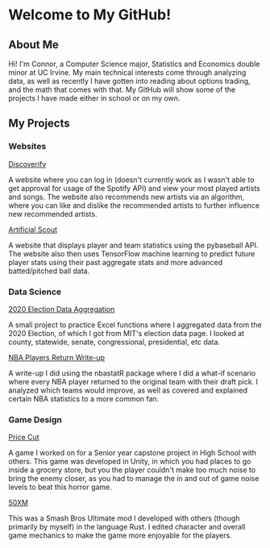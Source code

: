 # Welcome to My GitHub!

## About Me

Hi!  I'm Connor, a Computer Science major, Statistics and Economics double minor at UC Irvine.  My main technical interests come through analyzing data, as well as recently I have gotten into reading about options trading, and the math that comes with that.  My GitHub will show some of the projects I have made either in school or on my own.

## My Projects

### Websites

[Discoverify](https://github.com/Haxor48/discoverify)

A website where you can log in (doesn't currently work as I wasn't able to get approval for usage of the Spotify API) and view your most played artists and songs.  The website also recommends new artists via an algorithm, where you can like and dislike the recommended artists to further influence new recommended artists.

[Artificial Scout](https://github.com/Haxor48/mlb_predict)

A website that displays player and team statistics using the pybaseball API.  The website also then uses TensorFlow machine learning to predict future player stats using their past aggregate stats and more advanced batted/pitched ball data.

### Data Science

[2020 Election Data Aggregation](https://github.com/Haxor48/2020ElectionData)

A small project to practice Excel functions where I aggregated data from the 2020 Election, of which I got from MIT's election data page.  I looked at county, statewide, senate, congressional, presidential, etc data.

[NBA Players Return Write-up](https://github.com/Haxor48/nba-players-return)

A write-up I did using the nbastatR package where I did a what-if scenario where every NBA player returned to the original team with their draft pick. I analyzed which teams would improve, as well as covered and explained certain NBA statistics to a more common fan.

### Game Design

[Price Cut](https://github.com/Haxor48/InteractiveHorrorGame)

A game I worked on for a Senior year capstone project in High School with others.  This game was developed in Unity, in which you had places to go inside a grocery store, but you the player couldn't make too much noise to bring the enemy closer, as you had to manage the in and out of game noise levels to beat this horror game.

[50XM](https://github.com/Haxor48/50xx-the-mod)

This was a Smash Bros Ultimate mod I developed with others (though primarily by myself) in the language Rust.  I edited character and overall game mechanics to make the game more enjoyable for the players.
